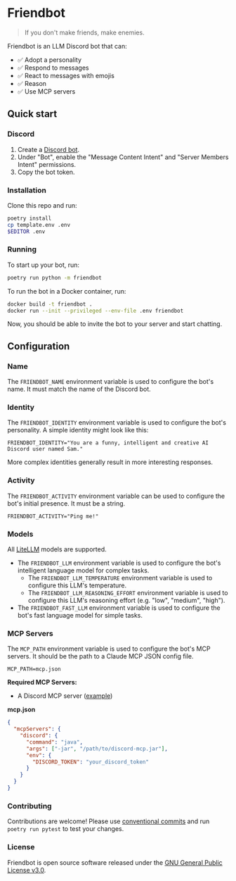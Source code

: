 # Friendbot

> If you don't make friends, make enemies.

Friendbot is an LLM Discord bot that can:

* :white_check_mark: Adopt a personality
* :white_check_mark: Respond to messages
* :white_check_mark: React to messages with emojis
* :white_check_mark: Reason
* :white_check_mark: Use MCP servers

## Quick start

### Discord

1. Create a [Discord bot](https://discord.com/developers/docs/quick-start/getting-started).
2. Under "Bot", enable the "Message Content Intent" and "Server Members Intent" permissions.
3. Copy the bot token.

### Installation

Clone this repo and run:

```sh
poetry install
cp template.env .env
$EDITOR .env
```

### Running

To start up your bot, run:

```sh
poetry run python -m friendbot
```

To run the bot in a Docker container, run:

```sh
docker build -t friendbot .
docker run --init --privileged --env-file .env friendbot
```

Now, you should be able to invite the bot to your server and start chatting.

## Configuration

### Name

The `FRIENDBOT_NAME` environment variable is used to configure the bot's name. It must match the name of the Discord bot.

### Identity

The `FRIENDBOT_IDENTITY` environment variable is used to configure the bot's personality. A simple identity might look like this:

```
FRIENDBOT_IDENTITY="You are a funny, intelligent and creative AI Discord user named Sam."
```

More complex identities generally result in more interesting responses.

### Activity

The `FRIENDBOT_ACTIVITY` environment variable can be used to configure the bot's initial presence. It must be a string.

```
FRIENDBOT_ACTIVITY="Ping me!"
```

### Models

All [LiteLLM](https://docs.litellm.ai/docs/providers) models are supported.

* The `FRIENDBOT_LLM` environment variable is used to configure the bot's intelligent language model for complex tasks.
  * The `FRIENDBOT_LLM_TEMPERATURE` environment variable is used to configure this LLM's temperature.
  * The `FRIENDBOT_LLM_REASONING_EFFORT` environment variable is used to configure this LLM's reasoning effort (e.g. "low", "medium", "high").
* The `FRIENDBOT_FAST_LLM` environment variable is used to configure the bot's fast language model for simple tasks.

### MCP Servers

The `MCP_PATH` environment variable is used to configure the bot's MCP servers. It should be the path to a Claude MCP JSON config file.

```
MCP_PATH=mcp.json
```

**Required MCP Servers:**

* A Discord MCP server ([example](https://github.com/SaseQ/discord-mcp))

**mcp.json**

```json
{
  "mcpServers": {
    "discord": {
      "command": "java",
      "args": ["-jar", "/path/to/discord-mcp.jar"],
      "env": {
        "DISCORD_TOKEN": "your_discord_token"
      }
    }
  }
}
```

### Contributing

Contributions are welcome! Please use [conventional commits](https://www.conventionalcommits.org/en/v1.0.0/) and run `poetry run pytest` to test your changes.

### License

Friendbot is open source software released under the [GNU General Public License v3.0](LICENSE).
